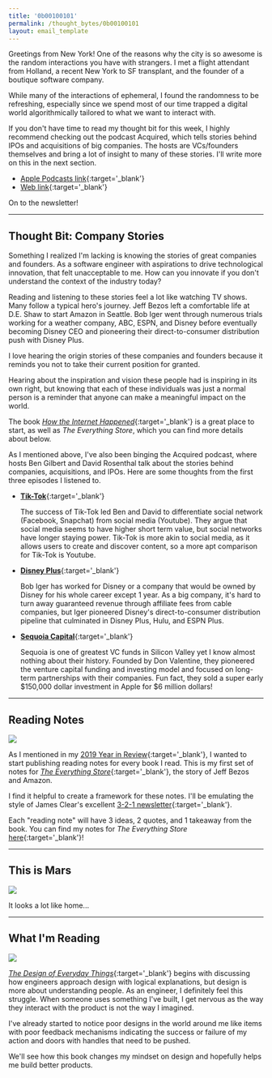 ```yaml
---
title: '0b00100101'
permalink: /thought_bytes/0b00100101
layout: email_template
---
```


Greetings from New York! One of the reasons why the city is so awesome is the random interactions you have with strangers. I met a flight attendant from Holland, a recent New York to SF transplant, and the founder of a boutique software company.

While many of the interactions of ephemeral, I found the randomness to be refreshing, especially since we spend most of our time trapped a digital world algorithmically tailored to what we want to interact with.

If you don't have time to read my thought bit for this week, I highly recommend checking out the podcast Acquired, which tells stories behind IPOs and acquisitions of big companies. The hosts are VCs/founders themselves and bring a lot of insight to many of these stories. I'll write more on this in the next section.

* [Apple Podcasts link](https://podcasts.apple.com/us/podcast/acquired/id1050462261){:target='_blank'}
* [Web link](https://www.acquired.fm){:target='_blank'}

On to the newsletter!

<hr class='after-post-hr'/>

## Thought Bit: Company Stories

Something I realized I'm lacking is knowing the stories of great companies and founders. As a software engineer with aspirations to drive technological innovation, that felt unacceptable to me. How can you innovate if you don't understand the context of the industry today?

Reading and listening to these stories feel a lot like watching TV shows. Many follow a typical hero's journey. Jeff Bezos left a comfortable life at D.E. Shaw to start Amazon in Seattle. Bob Iger went through numerous trials working for a weather company, ABC, ESPN, and Disney before eventually becoming Disney CEO and pioneering their direct-to-consumer distribution push with Disney Plus.

I love hearing the origin stories of these companies and founders because it reminds you not to take their current position for granted.

Hearing about the inspiration and vision these people had is inspiring in its own right, but knowing that each of these individuals was just a normal person is a reminder that anyone can make a meaningful impact on the world.

The book [*How the Internet Happened*](https://www.amazon.com/How-Internet-Happened-Netscape-iPhone/dp/1631493078){:target='_blank'} is a great place to start, as well as *The Everything Store*, which you can find more details about below.

As I mentioned above, I've also been binging the Acquired podcast, where hosts Ben Gilbert and David Rosenthal
talk about the stories behind companies, acquisitions, and IPOs. Here are some thoughts from the first three episodes I listened to.

* [**Tik-Tok**](https://www.acquired.fm/episodes/tiktok){:target='_blank'}

    The success of Tik-Tok led Ben and David to differentiate social network (Facebook, Snapchat) from social media (Youtube). They argue that social media seems to have higher short term value, but social networks have longer staying power. Tik-Tok is more akin to social media, as it allows users to create and discover content, so a more apt comparison for Tik-Tok is Youtube.

* [**Disney Plus**](https://www.acquired.fm/episodes/disney-plus){:target='_blank'}

    Bob Iger has worked for Disney or a company that would be owned by Disney for his whole career except 1 year. As a big company, it's hard to turn away guaranteed revenue through affiliate fees from cable companies, but Iger pioneered Disney's direct-to-consumer distribution pipeline that culminated in Disney Plus, Hulu, and ESPN Plus.

* [**Sequoia Capital**](https://www.acquired.fm/episodes/sequoia-capital-part-1){:target='_blank'}

    Sequoia is one of greatest VC funds in Silicon Valley yet I know almost nothing about their history. Founded by Don Valentine, they pioneered the venture capital funding and investing model and focused on long-term partnerships with their companies. Fun fact, they sold a super early $150,000 dollar investment in Apple for $6 million dollars!

<hr class='after-post-hr'/>

## Reading Notes

![](https://kevinarifin.com/images/books/the-everything-store.jpg)

As I mentioned in my [2019 Year in Review](https://kevinarifin.com/2019-year-in-review){:target='_blank'}, I wanted to start publishing reading notes for every book I read. This is my first set of notes for [*The Everything Store*](https://www.amazon.com/Everything-Store-Jeff-Bezos-Amazon/dp/0316219266){:target='_blank'}, the story of Jeff Bezos and Amazon.

I find it helpful to create a framework for these notes. I'll be emulating the style of James Clear's excellent [3-2-1 newsletter](https://jamesclear.com/3-2-1){:target='_blank'}.

Each "reading note" will have 3 ideas, 2 quotes, and 1 takeaway from the book. You can find my notes for *The Everything Store* [here](https://kevinarifin.com/reading_notes/the-everything-store){:target='_blank'}!

<hr class='after-post-hr'/>

## This is Mars

![](https://kevinarifin.com/images/thought_bytes/thisismars.jpeg)

It looks a lot like home...

<hr class='after-post-hr'/>

## What I'm Reading

![](https://kevinarifin.com/images/books/design-of-everyday-things.jpg)

[*The Design of Everyday Things*](https://www.amazon.com/Design-Everyday-Things-Revised-Expanded/dp/0465050654){:target='_blank'} begins with discussing how engineers approach design with logical explanations, but design is more about understanding people. As an engineer, I definitely feel this struggle. When someone uses something I've built, I get nervous as the way they interact with the product is not the way I imagined.

I've already started to notice poor designs in the world around me like items with poor feedback mechanisms indicating the success or failure of my action and doors with handles that need to be pushed.

We'll see how this book changes my mindset on design and hopefully helps me build better products.